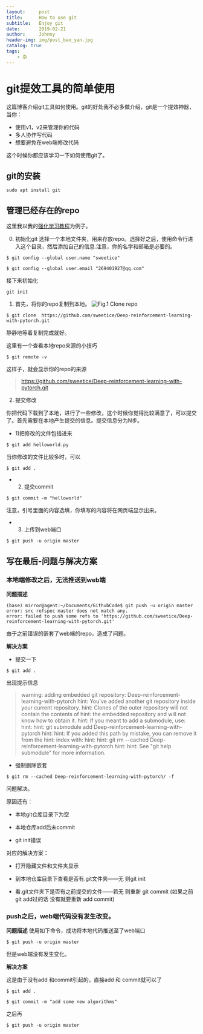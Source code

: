 ```yaml
---
layout:     post
title:      How to use git 
subtitle:   Enjoy git 
date:       2019-02-21
author:     Johnny
header-img: img/post_bao_yan.jpg
catalog: true
tags:
    - 杂
---
```



# git提效工具的简单使用

这篇博客介绍git工具如何使用。git的好处我不必多做介绍，git是一个提效神器，当你：

- 使用v1，v2来管理你的代码
- 多人协作写代码
- 想要避免在web端修改代码

这个时候你都应该学习一下如何使用git了。

## git的安装

```
sudo apt install git

```

## 管理已经存在的repo

这里我以我的[强化学习教程](https://github.com/sweetice/Deep-reinforcement-learning-with-pytorch)为例子。

0. 初始化git
选择一个本地文件夹，用来存放repo。选择好之后，使用命令行进入这个目录，然后添加自己的信息.注意，你的名字和邮箱是必要的。

```
$ git config --global user.name "sweetice"
```

```
$ git config --global user.email "269401927@qq.com"
```

接下来初始化

```
git init
```
1. 首先，将你的repo复制到本地。
![Fig.1 Clone repo](https://github.com/sweetice/sweetice.github.io/blob/master/figures/clone_repo.png)

```
$ git clone  https://github.com/sweetice/Deep-reinforcement-learning-with-pytorch.git
```

静静地等着复制完成就好。

这里有一个查看本地repo来源的小技巧
```
$ git remote -v
```

这样子，就会显示你的repo的来源

> https://github.com/sweetice/Deep-reinforcement-learning-with-pytorch.git

2. 提交修改

你把代码下载到了本地，进行了一些修改，这个时候你觉得比较满意了，可以提交了。首先需要在本地产生提交的信息。提交信息分为N步。

- 1)把修改的文件包括进来
```
$ git add helloworld.py
```

当你修改的文件比较多时，可以
```
$ git add .
```

- 2) 提交commit

```
$ git commit -m "helloworld"
```

注意，引号里面的内容选填，你填写的内容将在网页端显示出来。

- 3) 上传到web端口

```
$ git push -u origin master
```



## 写在最后-问题与解决方案

### 本地端修改之后，无法推送到web端

**问题描述**
```
(base) mirror@agent:~/Documents/GithubCode$ git push -u origin master
error: src refspec master does not match any.
error: failed to push some refs to 'https://github.com/sweetice/Deep-reinforcement-learning-with-pytorch.git'
```

由于之前错误的嵌套了web端的repo，造成了问题。

**解决方案**
- 提交一下
```
$ git add .
```
出现提示信息

>warning: adding embedded git repository: Deep-reinforcement-learning-with-pytorch
hint: You've added another git repository inside your current repository.
hint: Clones of the outer repository will not contain the contents of
hint: the embedded repository and will not know how to obtain it.
hint: If you meant to add a submodule, use:
hint: 
hint: 	git submodule add <url> Deep-reinforcement-learning-with-pytorch
hint: 
hint: If you added this path by mistake, you can remove it from the
hint: index with:
hint: 
hint: 	git rm --cached Deep-reinforcement-learning-with-pytorch
hint: 
hint: See "git help submodule" for more information.


-  强制删除嵌套

```
$ git rm --cached Deep-reinforcement-learning-with-pytorch/ -f

```

问题解决。

原因还有：

- 本地git仓库目录下为空

- 本地仓库add后未commit

- git init错误

对应的解决方案：

- 打开隐藏文件和文件夹显示

- 到本地仓库目录下查看是否有.git文件夹——无 则git init

- 看.git文件夹下是否有之前提交的文件——若无 则重新 git commit (如果之前git add过的话 没有就要重新 add commit)

### push之后，web端代码没有发生改变。

**问题描述**
使用如下命令，成功将本地代码推送至了web端口

```
$ git push -u origin master
```

但是web端没有发生变化。

**解决方案**

这是由于没有add 和commit引起的，直接add 和 commit就可以了

```
$ git add .
```

```
$ git commit -m "add some new algorithms"
```

之后再
```
$ git push -u origin master
```
